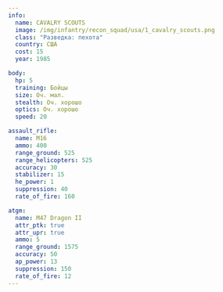 ```yaml
---
info:
  name: CAVALRY SCOUTS
  image: /img/infantry/recon_squad/usa/1_cavalry_scouts.png
  class: "Разведка: пехота"
  country: США
  cost: 15
  year: 1985

body:
  hp: 5
  training: Бойцы
  size: Оч. мал.
  stealth: Оч. хорошо
  optics: Оч. хорошо
  speed: 20

assault_rifle:
  name: M16
  ammo: 400
  range_ground: 525
  range_helicopters: 525
  accuracy: 30
  stabilizer: 15
  he_power: 1
  suppression: 40
  rate_of_fire: 160

atgm:
  name: M47 Dragon II
  attr_ptk: true
  attr_upr: true
  ammo: 5
  range_ground: 1575
  accuracy: 50
  ap_power: 13
  suppression: 150
  rate_of_fire: 12
---
```

